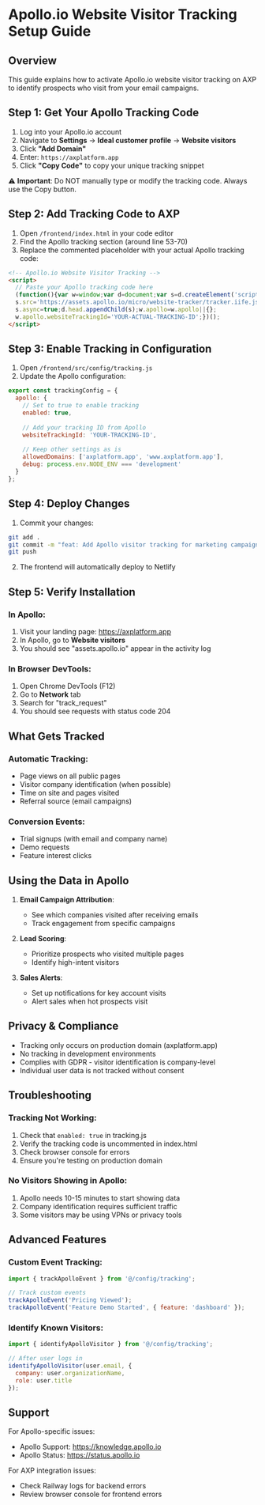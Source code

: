 # Apollo.io Website Visitor Tracking Setup Guide

## Overview
This guide explains how to activate Apollo.io website visitor tracking on AXP to identify prospects who visit from your email campaigns.

## Step 1: Get Your Apollo Tracking Code

1. Log into your Apollo.io account
2. Navigate to **Settings** → **Ideal customer profile** → **Website visitors**
3. Click **"Add Domain"**
4. Enter: `https://axplatform.app`
5. Click **"Copy Code"** to copy your unique tracking snippet

⚠️ **Important**: Do NOT manually type or modify the tracking code. Always use the Copy button.

## Step 2: Add Tracking Code to AXP

1. Open `/frontend/index.html` in your code editor
2. Find the Apollo tracking section (around line 53-70)
3. Replace the commented placeholder with your actual Apollo tracking code:

```html
<!-- Apollo.io Website Visitor Tracking -->
<script>
  // Paste your Apollo tracking code here
  (function(){var w=window;var d=document;var s=d.createElement('script');
  s.src='https://assets.apollo.io/micro/website-tracker/tracker.iife.js';
  s.async=true;d.head.appendChild(s);w.apollo=w.apollo||{};
  w.apollo.websiteTrackingId='YOUR-ACTUAL-TRACKING-ID';})();
</script>
```

## Step 3: Enable Tracking in Configuration

1. Open `/frontend/src/config/tracking.js`
2. Update the Apollo configuration:

```javascript
export const trackingConfig = {
  apollo: {
    // Set to true to enable tracking
    enabled: true,
    
    // Add your tracking ID from Apollo
    websiteTrackingId: 'YOUR-TRACKING-ID',
    
    // Keep other settings as is
    allowedDomains: ['axplatform.app', 'www.axplatform.app'],
    debug: process.env.NODE_ENV === 'development'
  }
};
```

## Step 4: Deploy Changes

1. Commit your changes:
```bash
git add .
git commit -m "feat: Add Apollo visitor tracking for marketing campaigns"
git push
```

2. The frontend will automatically deploy to Netlify

## Step 5: Verify Installation

### In Apollo:
1. Visit your landing page: https://axplatform.app
2. In Apollo, go to **Website visitors**
3. You should see "assets.apollo.io" appear in the activity log

### In Browser DevTools:
1. Open Chrome DevTools (F12)
2. Go to **Network** tab
3. Search for "track_request"
4. You should see requests with status code 204

## What Gets Tracked

### Automatic Tracking:
- Page views on all public pages
- Visitor company identification (when possible)
- Time on site and pages visited
- Referral source (email campaigns)

### Conversion Events:
- Trial signups (with email and company name)
- Demo requests
- Feature interest clicks

## Using the Data in Apollo

1. **Email Campaign Attribution**:
   - See which companies visited after receiving emails
   - Track engagement from specific campaigns

2. **Lead Scoring**:
   - Prioritize prospects who visited multiple pages
   - Identify high-intent visitors

3. **Sales Alerts**:
   - Set up notifications for key account visits
   - Alert sales when hot prospects visit

## Privacy & Compliance

- Tracking only occurs on production domain (axplatform.app)
- No tracking in development environments
- Complies with GDPR - visitor identification is company-level
- Individual user data is not tracked without consent

## Troubleshooting

### Tracking Not Working:
1. Check that `enabled: true` in tracking.js
2. Verify the tracking code is uncommented in index.html
3. Check browser console for errors
4. Ensure you're testing on production domain

### No Visitors Showing in Apollo:
1. Apollo needs 10-15 minutes to start showing data
2. Company identification requires sufficient traffic
3. Some visitors may be using VPNs or privacy tools

## Advanced Features

### Custom Event Tracking:
```javascript
import { trackApolloEvent } from '@/config/tracking';

// Track custom events
trackApolloEvent('Pricing Viewed');
trackApolloEvent('Feature Demo Started', { feature: 'dashboard' });
```

### Identify Known Visitors:
```javascript
import { identifyApolloVisitor } from '@/config/tracking';

// After user logs in
identifyApolloVisitor(user.email, {
  company: user.organizationName,
  role: user.title
});
```

## Support

For Apollo-specific issues:
- Apollo Support: https://knowledge.apollo.io
- Apollo Status: https://status.apollo.io

For AXP integration issues:
- Check Railway logs for backend errors
- Review browser console for frontend errors